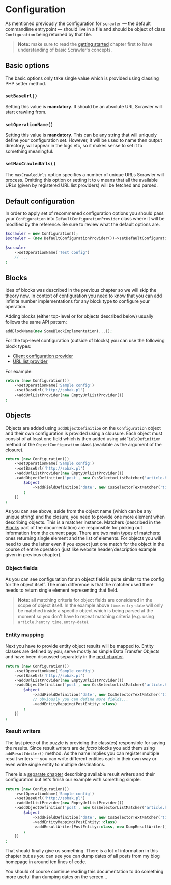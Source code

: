# Configuration
As mentioned previously the configuration for `scrawler` — the default
commandline entrypoint — should live in a file and should be object of class
`Configuration` being returned by that file.

> **Note:** make sure to read the [getting started](getting-started.md) chapter
> first to have understanding of basic Scrawler's concepts.

## Basic options
The basic options only take single value which is provided using classing PHP
setter method.

### `setBaseUrl()`
Setting this value is **mandatory**. It should be an absolute URL Scrawler will
start crawling from.

### `setOperationName()`
Setting this value is **mandatory**. This can be any string that will uniquely
define your configuration set. However, it will be used to name then output
directory, will appear in the logs etc, so it makes sense to set it to something
meaningful.

### `setMaxCrawledUrls()`
The `maxCrawledUrls` option specifies a number of unique URLs Scrawler will
process. Omitting this option or setting it to `0` means that all the available
URLs (given by registered URL list providers) will be fetched and parsed.

## Default configuration
In order to apply set of recommened configuration options you should pass your
`Configuration` into `DefaultConfigurationProvider` class where it will be
modified by the reference. Be sure to review what the default options are.

```php
$scrawler = new Configuration();
$scrawler = (new DefaultConfigurationProvider())->setDefaultConfiguration($scrawler);

$scrawler
    ->setOperationName('Test config')
    // ...
;
```

## Blocks
Idea of blocks was described in the previous chapter so we will skip the theory
now. In context of configuration you need to know that you can add infinite
number implementations for any block type to configure your operation.

Adding blocks (either top-level or for objects described below) usually follows
the same API pattern:

```php
addBlockName(new SomeBlockImplementation(...));
```

For the top-level configuration (outside of blocks) you can use the following
block types:
- [Client configuration provider](blocks/clientconfigurationprovider.md)
- [URL list provider](blocks/urllistprovider.md)

For example:

```php
return (new Configuration())
    ->setOperationName('Sample config')
    ->setBaseUrl('http://sobak.pl')
    ->addUrlListProvider(new EmptyUrlListProvider())
;
```

## Objects
Objects are added using `addObjectDefinition` on the `Configuration` object and
their own configuration is provided using a clousure. Each object must consist
of at least one field which is then added using `addFieldDefinition` method of
the `ObjectConfiguration` class (available as the argument of the closure).

```php
return (new Configuration())
    ->setOperationName('Sample config')
    ->setBaseUrl('http://sobak.pl')
    ->addUrlListProvider(new EmptyUrlListProvider())
    ->addObjectDefinition('post', new CssSelectorListMatcher('article.hentry'), function (ObjectConfiguration $object) {
        $object
            ->addFieldDefinition('date', new CssSelectorTextMatcher('time.entry-date'))
        ;
    })
;
```

As you can see above, aside from the object name (which can be any unique string)
and the closure, you need to provide one more element when describing objects.
This is a matcher instance. Matchers (described in the [Blocks](blocks.md) part
of the documentation) are responsible for picking out information from the current
page. There are two main types of matchers: ones returning single element and the
list of elements. For objects you will need to use the latter even if you expect
just one match for the object in the course of entire operation (just like website
header/description example given in previous chapter).

### Object fields
As you can see configuration for an object field is quite similar to the config
for the object itself. The main difference is that the matcher used there needs
to return single element representing that field.

> **Note:** all matching criteria for object fields are considered in the scope
> of object itself. In the example above `time.entry-date` will only be matched
> inside a specific object which is being parsed at the moment so you don't have
> to repeat matching criteria (e.g. using `article.hentry time.entry-date`).

### Entity mapping
Next you have to provide entity object results will be mapped to. Entity classes
are defined by you, serve mostly as simple Data Transfer Objects and have been
discussed separately in the [next chapter](entities.md).

```php
return (new Configuration())
    ->setOperationName('Sample config')
    ->setBaseUrl('http://sobak.pl')
    ->addUrlListProvider(new EmptyUrlListProvider())
    ->addObjectDefinition('post', new CssSelectorListMatcher('article.hentry'), function (ObjectConfiguration $object) {
        $object
            ->addFieldDefinition('date', new CssSelectorTextMatcher('time.entry-date'))
            // obviously you can define more fields...
            ->addEntityMapping(PostEntity::class)
        ;
    })
;
```

### Result writers
The last piece of the puzzle is providing the class(es) responsible for saving
the results. Since result writers are _de facto_ blocks you add them using
`addResultWriter()` method. As the name implies you can register multiple result
writers — you can write different entities each in their own way or even write
single entity to multiple destinations.

There is a [separate chapter](blocks/resultwriter.md) describing available result
writers and their configuration but let's finish our example with something simple:

```php
return (new Configuration())
    ->setOperationName('Sample config')
    ->setBaseUrl('http://sobak.pl')
    ->addUrlListProvider(new EmptyUrlListProvider())
    ->addObjectDefinition('post', new CssSelectorListMatcher('article.hentry'), function (ObjectConfiguration $object) {
        $object
            ->addFieldDefinition('date', new CssSelectorTextMatcher('time.entry-date'))
            ->addEntityMapping(PostEntity::class)
            ->addResultWriter(PostEntity::class, new DumpResultWriter())    
        ;
    })
;
```

That should finally give us something. There is a lot of information in this
chapter but as you can see you can dump dates of all posts from my blog homepage
in around ten lines of code.

You should of course continue reading this documentation to do something more
useful than dumping dates on the screen…
